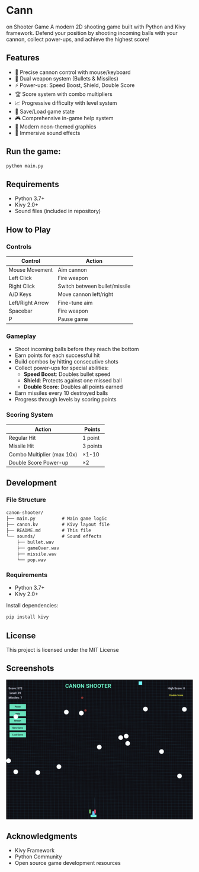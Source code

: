 # Cann
on Shooter Game
A modern 2D shooting game built with Python and Kivy framework. Defend your position by shooting incoming balls with your cannon, collect power-ups, and achieve the highest score!

## Features

- 🎯 Precise cannon control with mouse/keyboard
- 🔫 Dual weapon system (Bullets & Missiles)
- ⚡ Power-ups: Speed Boost, Shield, Double Score
- 🏆 Score system with combo multipliers
- 📈 Progressive difficulty with level system
- 💾 Save/Load game state
- 🎮 Comprehensive in-game help system
- 🎨 Modern neon-themed graphics
- 🎵 Immersive sound effects

## Run the game:

```bash
python main.py
```

## Requirements

- Python 3.7+
- Kivy 2.0+
- Sound files (included in repository)

## How to Play

### Controls

| Control          | Action                        |
|------------------|-------------------------------|
| Mouse Movement   | Aim cannon                    |
| Left Click       | Fire weapon                   |
| Right Click      | Switch between bullet/missile |
| A/D Keys         | Move cannon left/right        |
| Left/Right Arrow | Fine-tune aim                 |
| Spacebar         | Fire weapon                   |
| P                | Pause game                    |

### Gameplay

- Shoot incoming balls before they reach the bottom
- Earn points for each successful hit
- Build combos by hitting consecutive shots
- Collect power-ups for special abilities:
  - **Speed Boost**: Doubles bullet speed
  - **Shield**: Protects against one missed ball
  - **Double Score**: Doubles all points earned
- Earn missiles every 10 destroyed balls
- Progress through levels by scoring points

### Scoring System

| Action                     | Points  |
|----------------------------|---------|
| Regular Hit                | 1 point |
| Missile Hit                | 3 points|
| Combo Multiplier (max 10x) | ×1-10   |
| Double Score Power-up      | ×2      |

## Development

### File Structure

```
canon-shooter/
├── main.py          # Main game logic
├── canon.kv         # Kivy layout file
├── README.md        # This file
└── sounds/          # Sound effects
    ├── bullet.wav
    ├── gameOver.wav
    ├── missile.wav
    └── pop.wav
```

### Requirements

- Python 3.7+
- Kivy 2.0+

Install dependencies:
```bash
pip install kivy
```

## License

This project is licensed under the MIT License

## Screenshots

![Game Screenshot](game.png)

## Acknowledgments

- Kivy Framework
- Python Community
- Open source game development resources
